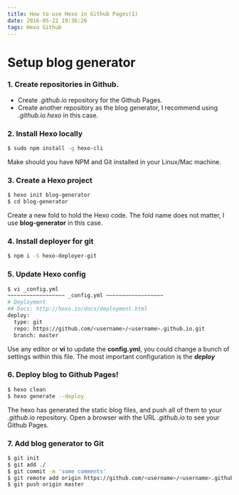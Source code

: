 ```yaml
---
title: How to use Hexo in Github Pages(1)
date: 2016-05-22 19:36:26
tags: Hexo Github
---
```


Setup blog generator
===

### 1. Create repositories in Github.

- Create _<username>.github.io_ repository for the Github Pages.
- Create another repository as the blog generator, I recommend using _<username>.github.io.hexo_ in this case.

### 2. Install Hexo locally

``` bash
$ sudo npm install -g hexo-cli
```

Make should you have NPM and Git installed in your Linux/Mac machine.

### 3. Create a Hexo project

``` bash
$ hexo init blog-generator
$ cd blog-generator
```

Create a new fold to hold the Hexo code. The fold name does not matter, I use __blog-generator__ in this case.

### 4. Install deployer for git

``` bash
$ npm i -S hexo-deployer-git
```

### 5. Update Hexo config

``` bash
$ vi _config.yml
~~~~~~~~~~~~~~~~~~ _config.yml ~~~~~~~~~~~~~~~~~~
# Deployment
## Docs: http://hexo.io/docs/deployment.html
deploy:
  type: git
  repo: https://github.com/<username>/<username>.github.io.git
  branch: master
```

Use any editor or __vi__ to update the __config.yml__, you could change a bunch of settings within this file. The most important configuration is the ___deploy___

### 6. Deploy blog to Github Pages!

``` bash
$ hexo clean
$ hexo generate --deploy
```

The hexo has generated the static blog files, and push all of them to your _<username>.github.io_ repository.
Open a browser with the URL _<username>.github.io_ to see your Github Pages.

### 7. Add blog generator to Git

``` bash
$ git init
$ git add ./
$ git commit -m 'some comments'
$ git remote add origin https://github.com/<username>/<username>.github.io.hexo.git
$ git push origin master
```